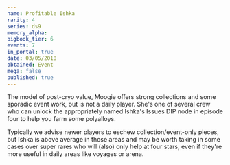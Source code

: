 ```yaml
---
name: Profitable Ishka
rarity: 4
series: ds9
memory_alpha:
bigbook_tier: 6
events: 7
in_portal: true
date: 03/05/2018
obtained: Event
mega: false
published: true
---
```


The model of post-cryo value, Moogie offers strong collections and some sporadic event work, but is not a daily player. She's one of several crew who can unlock the appropriately named Ishka's Issues DIP node in episode four to help you farm some polyalloys. 

Typically we advise newer players to eschew collection/event-only pieces, but Ishka is above average in those areas and may be worth taking in some cases over super rares who will (also) only help at four stars, even if they're more useful in daily areas like voyages or arena.
